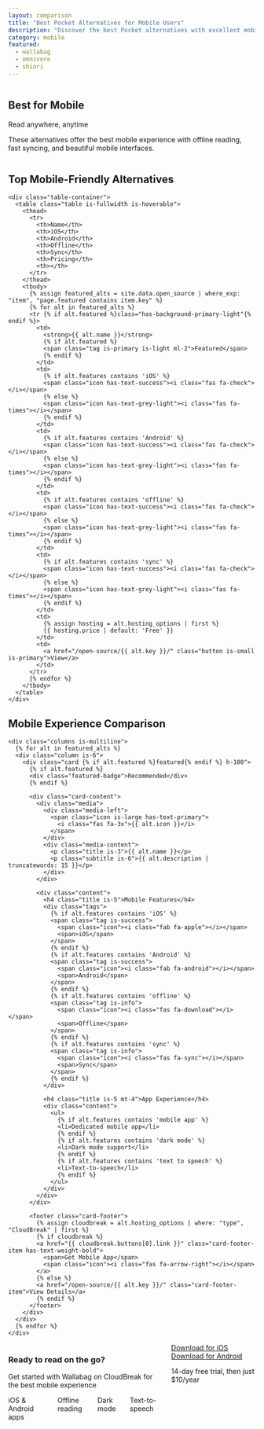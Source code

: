 ```yaml
---
layout: comparison
title: "Best Pocket Alternatives for Mobile Users"
description: "Discover the best Pocket alternatives with excellent mobile apps, offline reading, and seamless sync across your devices."
category: mobile
featured:
  - wallabag
  - omnivore
  - shiori
---
```


<!-- Hero Section -->
<section class="hero is-medium">
  <div class="hero-body">
    <div class="container">
      <div class="columns is-vcentered">
        <div class="column is-7">
          <h1 class="title is-1 has-text-white">Best for Mobile</h1>
          <p class="subtitle is-4 has-text-white-ter">Read anywhere, anytime</p>
          <p class="has-text-white-ter">These alternatives offer the best mobile experience with offline reading, fast syncing, and beautiful mobile interfaces.</p>
        </div>
        <div class="column is-5 has-text-centered">
          <span class="icon is-large has-text-white">
            <i class="fas fa-mobile-alt fa-5x"></i>
          </span>
        </div>
      </div>
    </div>
  </div>
</section>

<!-- Quick Comparison Table -->
<section class="section">
  <div class="container">
    <h2 class="title is-3 has-text-centered mb-5">Top Mobile-Friendly Alternatives</h2>
    
    <div class="table-container">
      <table class="table is-fullwidth is-hoverable">
        <thead>
          <tr>
            <th>Name</th>
            <th>iOS</th>
            <th>Android</th>
            <th>Offline</th>
            <th>Sync</th>
            <th>Pricing</th>
            <th></th>
          </tr>
        </thead>
        <tbody>
          {% assign featured_alts = site.data.open_source | where_exp: "item", "page.featured contains item.key" %}
          {% for alt in featured_alts %}
          <tr {% if alt.featured %}class="has-background-primary-light"{% endif %}>
            <td>
              <strong>{{ alt.name }}</strong>
              {% if alt.featured %}
              <span class="tag is-primary is-light ml-2">Featured</span>
              {% endif %}
            </td>
            <td>
              {% if alt.features contains 'iOS' %}
              <span class="icon has-text-success"><i class="fas fa-check"></i></span>
              {% else %}
              <span class="icon has-text-grey-light"><i class="fas fa-times"></i></span>
              {% endif %}
            </td>
            <td>
              {% if alt.features contains 'Android' %}
              <span class="icon has-text-success"><i class="fas fa-check"></i></span>
              {% else %}
              <span class="icon has-text-grey-light"><i class="fas fa-times"></i></span>
              {% endif %}
            </td>
            <td>
              {% if alt.features contains 'offline' %}
              <span class="icon has-text-success"><i class="fas fa-check"></i></span>
              {% else %}
              <span class="icon has-text-grey-light"><i class="fas fa-times"></i></span>
              {% endif %}
            </td>
            <td>
              {% if alt.features contains 'sync' %}
              <span class="icon has-text-success"><i class="fas fa-check"></i></span>
              {% else %}
              <span class="icon has-text-grey-light"><i class="fas fa-times"></i></span>
              {% endif %}
            </td>
            <td>
              {% assign hosting = alt.hosting_options | first %}
              {{ hosting.price | default: 'Free' }}
            </td>
            <td>
              <a href="/open-source/{{ alt.key }}/" class="button is-small is-primary">View</a>
            </td>
          </tr>
          {% endfor %}
        </tbody>
      </table>
    </div>
  </div>
</section>

<!-- Detailed Alternatives -->
<section class="section has-background-light">
  <div class="container">
    <h2 class="title is-3 has-text-centered mb-5">Mobile Experience Comparison</h2>
    
    <div class="columns is-multiline">
      {% for alt in featured_alts %}
      <div class="column is-6">
        <div class="card {% if alt.featured %}featured{% endif %} h-100">
          {% if alt.featured %}
          <div class="featured-badge">Recommended</div>
          {% endif %}
          
          <div class="card-content">
            <div class="media">
              <div class="media-left">
                <span class="icon is-large has-text-primary">
                  <i class="fas fa-3x">{{ alt.icon }}</i>
                </span>
              </div>
              <div class="media-content">
                <p class="title is-3">{{ alt.name }}</p>
                <p class="subtitle is-6">{{ alt.description | truncatewords: 15 }}</p>
              </div>
            </div>
            
            <div class="content">
              <h4 class="title is-5">Mobile Features</h4>
              <div class="tags">
                {% if alt.features contains 'iOS' %}
                <span class="tag is-success">
                  <span class="icon"><i class="fab fa-apple"></i></span>
                  <span>iOS</span>
                </span>
                {% endif %}
                {% if alt.features contains 'Android' %}
                <span class="tag is-success">
                  <span class="icon"><i class="fab fa-android"></i></span>
                  <span>Android</span>
                </span>
                {% endif %}
                {% if alt.features contains 'offline' %}
                <span class="tag is-info">
                  <span class="icon"><i class="fas fa-download"></i></span>
                  <span>Offline</span>
                </span>
                {% endif %}
                {% if alt.features contains 'sync' %}
                <span class="tag is-info">
                  <span class="icon"><i class="fas fa-sync"></i></span>
                  <span>Sync</span>
                </span>
                {% endif %}
              </div>
              
              <h4 class="title is-5 mt-4">App Experience</h4>
              <div class="content">
                <ul>
                  {% if alt.features contains 'mobile app' %}
                  <li>Dedicated mobile app</li>
                  {% endif %}
                  {% if alt.features contains 'dark mode' %}
                  <li>Dark mode support</li>
                  {% endif %}
                  {% if alt.features contains 'text to speech' %}
                  <li>Text-to-speech</li>
                  {% endif %}
                </ul>
              </div>
            </div>
          </div>
          
          <footer class="card-footer">
            {% assign cloudbreak = alt.hosting_options | where: "type", "CloudBreak" | first %}
            {% if cloudbreak %}
            <a href="{{ cloudbreak.buttons[0].link }}" class="card-footer-item has-text-weight-bold">
              <span>Get Mobile App</span>
              <span class="icon"><i class="fas fa-arrow-right"></i></span>
            </a>
            {% else %}
            <a href="/open-source/{{ alt.key }}/" class="card-footer-item">View Details</a>
            {% endif %}
          </footer>
        </div>
      </div>
      {% endfor %}
    </div>
  </div>
</section>

<!-- Mobile-First CTA -->
<section class="section">
  <div class="container">
    <div class="box has-background-primary-light">
      <div class="columns is-vcentered">
        <div class="column is-8">
          <h3 class="title is-3">Ready to read on the go?</h3>
          <p class="subtitle is-5">Get started with Wallabag on CloudBreak for the best mobile experience</p>
          <div class="columns is-mobile is-multiline">
            <div class="column is-6">
              <span class="icon-text">
                <span class="icon has-text-success">
                  <i class="fas fa-check-circle"></i>
                </span>
                <span>iOS & Android apps</span>
              </span>
            </div>
            <div class="column is-6">
              <span class="icon-text">
                <span class="icon has-text-success">
                  <i class="fas fa-check-circle"></i>
                </span>
                <span>Offline reading</span>
              </span>
            </div>
            <div class="column is-6">
              <span class="icon-text">
                <span class="icon has-text-success">
                  <i class="fas fa-check-circle"></i>
                </span>
                <span>Dark mode</span>
              </span>
            </div>
            <div class="column is-6">
              <span class="icon-text">
                <span class="icon has-text-success">
                  <i class="fas fa-check-circle"></i>
                </span>
                <span>Text-to-speech</span>
              </span>
            </div>
          </div>
        </div>
        <div class="column is-4 has-text-centered">
          <div class="buttons is-flex is-flex-direction-column">
            <a href="https://apps.apple.com/app/wallabag/id1170800946" class="button is-medium is-fullwidth mb-3">
              <span class="icon"><i class="fab fa-apple"></i></span>
              <span>Download for iOS</span>
            </a>
            <a href="https://play.google.com/store/apps/details?id=fr.gaulupeau.apps.InThePoche" class="button is-medium is-fullwidth">
              <span class="icon"><i class="fab fa-google-play"></i></span>
              <span>Download for Android</span>
            </a>
          </div>
          <p class="help mt-2">14-day free trial, then just $10/year</p>
        </div>
      </div>
    </div>
  </div>
</section>
